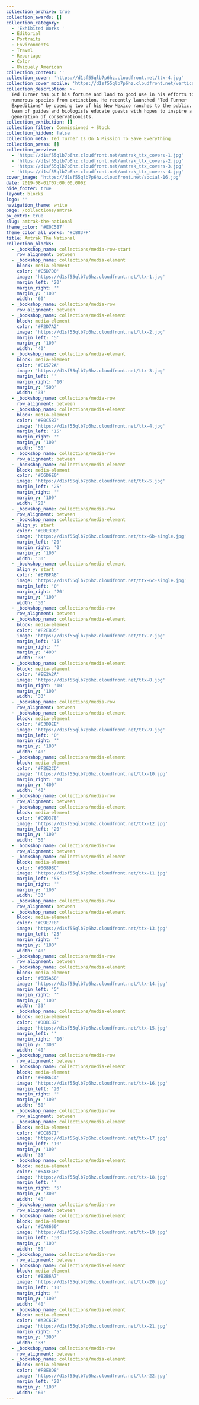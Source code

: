 ```yaml
---
collection_archive: true
collection_awards: []
collection_category:
  - 'Exhibited Works '
  - Editorial
  - Portraits
  - Environments
  - Travel
  - Reportage
  - Color
  - Uniquely American
collection_content: ''
collection_cover: 'https://d1sf55qlb7p6hz.cloudfront.net/ttx-4.jpg'
collection_cover_mobile: 'https://d1sf55qlb7p6hz.cloudfront.net/verticalcovers-17.jpg'
collection_description: >-
  Ted Turner has put his fortune and land to good use in his efforts to save
  numerous species from extinction. He recently launched "Ted Turner
  Expeditions" by opening two of his New Mexico ranches to the public. There his
  team of guides and biologists educate guests with hopes to inspire a new
  generation of conservationists.
collection_exhibition: []
collection_filter: Commissioned + Stock
collection_hidden: false
collection_meta: Ted Turner Is On A Mission To Save Everything
collection_press: []
collection_preview:
  - 'https://d1sf55qlb7p6hz.cloudfront.net/amtrak_ttx_covers-1.jpg'
  - 'https://d1sf55qlb7p6hz.cloudfront.net/amtrak_ttx_covers-2.jpg'
  - 'https://d1sf55qlb7p6hz.cloudfront.net/amtrak_ttx_covers-3.jpg'
  - 'https://d1sf55qlb7p6hz.cloudfront.net/amtrak_ttx_covers-4.jpg'
cover_image: 'https://d1sf55qlb7p6hz.cloudfront.net/social-16.jpg'
date: 2019-08-01T07:00:00.000Z
hide_footer: true
layout: blocks
logo: ''
navigation_theme: white
page: /collections/amtrak
px_extra: true
slug: amtrak-the-national
theme_color: '#E0C5B7'
theme_color_all_works: '#c883FF'
title: Amtrak The National
collection_blocks:
  - _bookshop_name: collections/media-row-start
    row_alignment: between
  - _bookshop_name: collections/media-element
    block: media-element
    color: '#C5D7D0'
    image: 'https://d1sf55qlb7p6hz.cloudfront.net/ttx-1.jpg'
    margin_left: '20'
    margin_right: ''
    margin_y: '100'
    width: '60'
  - _bookshop_name: collections/media-row
    row_alignment: between
  - _bookshop_name: collections/media-element
    block: media-element
    color: '#F2D7A2'
    image: 'https://d1sf55qlb7p6hz.cloudfront.net/ttx-2.jpg'
    margin_left: '5'
    margin_y: '100'
    width: '40'
  - _bookshop_name: collections/media-element
    block: media-element
    color: '#E1572A'
    image: 'https://d1sf55qlb7p6hz.cloudfront.net/ttx-3.jpg'
    margin_left: ''
    margin_right: '10'
    margin_y: '500'
    width: '33'
  - _bookshop_name: collections/media-row
    row_alignment: between
  - _bookshop_name: collections/media-element
    block: media-element
    color: '#E0C5B7'
    image: 'https://d1sf55qlb7p6hz.cloudfront.net/ttx-4.jpg'
    margin_left: '15'
    margin_right: ''
    margin_y: '100'
    width: '50'
  - _bookshop_name: collections/media-row
    row_alignment: between
  - _bookshop_name: collections/media-element
    block: media-element
    color: '#C6D6E0'
    image: 'https://d1sf55qlb7p6hz.cloudfront.net/ttx-5.jpg'
    margin_left: '25'
    margin_right: ''
    margin_y: '100'
    width: '20'
  - _bookshop_name: collections/media-row
    row_alignment: between
  - _bookshop_name: collections/media-element
    align_y: start
    color: '#EBE3DB'
    image: 'https://d1sf55qlb7p6hz.cloudfront.net/ttx-6b-single.jpg'
    margin_left: '20'
    margin_right: '0'
    margin_y: '100'
    width: '30'
  - _bookshop_name: collections/media-element
    align_y: start
    color: '#E7BFA8'
    image: 'https://d1sf55qlb7p6hz.cloudfront.net/ttx-6c-single.jpg'
    margin_left: '0'
    margin_right: '20'
    margin_y: '100'
    width: '30'
  - _bookshop_name: collections/media-row
    row_alignment: between
  - _bookshop_name: collections/media-element
    block: media-element
    color: '#F2EBD5'
    image: 'https://d1sf55qlb7p6hz.cloudfront.net/ttx-7.jpg'
    margin_left: '15'
    margin_right: ''
    margin_y: '400'
    width: '33'
  - _bookshop_name: collections/media-element
    block: media-element
    color: '#EE2A2A'
    image: 'https://d1sf55qlb7p6hz.cloudfront.net/ttx-8.jpg'
    margin_right: '10'
    margin_y: '100'
    width: '33'
  - _bookshop_name: collections/media-row
    row_alignment: between
  - _bookshop_name: collections/media-element
    block: media-element
    color: '#C3DDEE'
    image: 'https://d1sf55qlb7p6hz.cloudfront.net/ttx-9.jpg'
    margin_left: '0'
    margin_right: ''
    margin_y: '100'
    width: '40'
  - _bookshop_name: collections/media-element
    block: media-element
    color: '#F2E2CD'
    image: 'https://d1sf55qlb7p6hz.cloudfront.net/ttx-10.jpg'
    margin_right: '10'
    margin_y: '400'
    width: '40'
  - _bookshop_name: collections/media-row
    row_alignment: between
  - _bookshop_name: collections/media-element
    block: media-element
    color: '#C9D378'
    image: 'https://d1sf55qlb7p6hz.cloudfront.net/ttx-12.jpg'
    margin_left: '20'
    margin_y: '100'
    width: '50'
  - _bookshop_name: collections/media-row
    row_alignment: between
  - _bookshop_name: collections/media-element
    block: media-element
    color: '#0089BC'
    image: 'https://d1sf55qlb7p6hz.cloudfront.net/ttx-11.jpg'
    margin_left: '55'
    margin_right: ''
    margin_y: '100'
    width: '33'
  - _bookshop_name: collections/media-row
    row_alignment: between
  - _bookshop_name: collections/media-element
    block: media-element
    color: '#C9E7F8'
    image: 'https://d1sf55qlb7p6hz.cloudfront.net/ttx-13.jpg'
    margin_left: '25'
    margin_right: ''
    margin_y: '100'
    width: '40'
  - _bookshop_name: collections/media-row
    row_alignment: between
  - _bookshop_name: collections/media-element
    block: media-element
    color: '#6B5A68'
    image: 'https://d1sf55qlb7p6hz.cloudfront.net/ttx-14.jpg'
    margin_left: '5'
    margin_right: ''
    margin_y: '100'
    width: '33'
  - _bookshop_name: collections/media-element
    block: media-element
    color: '#DDB187'
    image: 'https://d1sf55qlb7p6hz.cloudfront.net/ttx-15.jpg'
    margin_left: ''
    margin_right: '10'
    margin_y: '300'
    width: '40'
  - _bookshop_name: collections/media-row
    row_alignment: between
  - _bookshop_name: collections/media-element
    block: media-element
    color: '#80B6C4'
    image: 'https://d1sf55qlb7p6hz.cloudfront.net/ttx-16.jpg'
    margin_left: '20'
    margin_right: ''
    margin_y: '100'
    width: '50'
  - _bookshop_name: collections/media-row
    row_alignment: between
  - _bookshop_name: collections/media-element
    block: media-element
    color: '#CC8571'
    image: 'https://d1sf55qlb7p6hz.cloudfront.net/ttx-17.jpg'
    margin_left: '10'
    margin_y: '100'
    width: '33'
  - _bookshop_name: collections/media-element
    block: media-element
    color: '#6A3E4B'
    image: 'https://d1sf55qlb7p6hz.cloudfront.net/ttx-18.jpg'
    margin_left: ''
    margin_right: '5'
    margin_y: '300'
    width: '40'
  - _bookshop_name: collections/media-row
    row_alignment: between
  - _bookshop_name: collections/media-element
    block: media-element
    color: '#CA8660'
    image: 'https://d1sf55qlb7p6hz.cloudfront.net/ttx-19.jpg'
    margin_left: '30'
    margin_y: '100'
    width: '50'
  - _bookshop_name: collections/media-row
    row_alignment: between
  - _bookshop_name: collections/media-element
    block: media-element
    color: '#B2B6A7'
    image: 'https://d1sf55qlb7p6hz.cloudfront.net/ttx-20.jpg'
    margin_left: '10'
    margin_right: ''
    margin_y: '100'
    width: '40'
  - _bookshop_name: collections/media-element
    block: media-element
    color: '#A2C6CB'
    image: 'https://d1sf55qlb7p6hz.cloudfront.net/ttx-21.jpg'
    margin_right: '5'
    margin_y: '300'
    width: '33'
  - _bookshop_name: collections/media-row
    row_alignment: between
  - _bookshop_name: collections/media-element
    block: media-element
    color: '#F8E8D8'
    image: 'https://d1sf55qlb7p6hz.cloudfront.net/ttx-22.jpg'
    margin_left: '20'
    margin_y: '100'
    width: '60'
---
```

